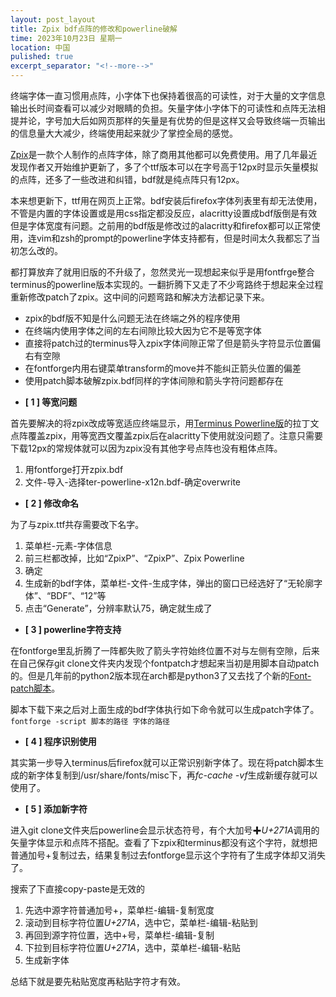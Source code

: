 ```yaml
---
layout: post_layout
title: Zpix bdf点阵的修改和powerline破解
time: 2023年10月23日 星期一
location: 中国
pulished: true
excerpt_separator: "<!--more-->"
---
```

终端字体一直习惯用点阵，小字体下也保持着很高的可读性，对于大量的文字信息输出长时间查看可以减少对眼睛的负担。矢量字体小字体下的可读性和点阵无法相提并论，字号加大后如网页那样的矢量是有优势的但是这样又会导致终端一页输出的信息量大大减少，终端使用起来就少了掌控全局的感觉。
<!--more-->

[Zpix](https://github.com/SolidZORO/zpix-pixel-font/)是一款个人制作的点阵字体，除了商用其他都可以免费使用。用了几年最近发现作者又开始维护更新了，多了个ttf版本可以在字号高于12px时显示矢量模拟的点阵，还多了一些改进和纠错，bdf就是纯点阵只有12px。

本来想更新下，ttf用在网页上正常。bdf安装后firefox字体列表里有却无法使用，不管是内置的字体设置或是用css指定都没反应，alacritty设置成bdf版倒是有效但是字体宽度有问题。之前用的bdf版是修改过的alacritty和firefox都可以正常使用，连vim和zsh的prompt的powerline字体支持都有，但是时间太久我都忘了当初怎么改的。

都打算放弃了就用旧版的不升级了，忽然灵光一现想起来似乎是用fontfrge整合terminus的powerline版本实现的。一翻折腾下又走了不少弯路终于想起来全过程重新修改patch了zpix。这中间的问题弯路和解决方法都记录下来。

+ zpix的bdf版不知是什么问题无法在终端之外的程序使用
+ 在终端内使用字体之间的左右间隙比较大因为它不是等宽字体
+ 直接将patch过的terminus导入zpix字体间隙正常了但是箭头字符显示位置偏右有空隙
+ 在fontforge内用右键菜单transform的move并不能纠正箭头位置的偏差
+ 使用patch脚本破解zpix.bdf同样的字体间隙和箭头字符问题都存在


- **[ 1 ] 等宽问题**

首先要解决的将zpix改成等宽适应终端显示，用[Terminus Powerline版](https://github.com/powerline/fonts/tree/master/Terminus/BDF)的拉丁文点阵覆盖zpix，用等宽西文覆盖zpix后在alacritty下使用就没问题了。注意只需要下载12px的常规体就可以因为zpix没有其他字号点阵也没有粗体点阵。
1. 用fontforge打开zpix.bdf
2. 文件-导入-选择ter-powerline-x12n.bdf-确定overwrite

- **[ 2 ] 修改命名**

为了与zpix.ttf共存需要改下名字。
1. 菜单栏-元素-字体信息
2. 前三栏都改掉，比如“ZpixP”、“ZpixP”、Zpix Powerline
3. 确定
4. 生成新的bdf字体，菜单栏-文件-生成字体，弹出的窗口已经选好了“无轮廓字体”、“BDF”、“12”等
5. 点击“Generate”，分辨率默认75，确定就生成了

- **[ 3 ] powerline字符支持**

在fontforge里乱折腾了一阵都失败了箭头字符始终位置不对与左侧有空隙，后来在自己保存git clone文件夹内发现个fontpatch才想起来当初是用脚本自动patch的。但是几年前的python2版本现在arch都是python3了又去找了个新的[Font-patch脚本](https://github.com/alexandermckay/font-patcher)。

脚本下载下来之后对上面生成的bdf字体执行如下命令就可以生成patch字体了。`fontforge -script 脚本的路径 字体的路径`

- **[ 4 ] 程序识别使用**

其实第一步导入terminus后firefox就可以正常识别新字体了。现在将patch脚本生成的新字体复制到/usr/share/fonts/misc下，再*fc-cache -vf*生成新缓存就可以使用了。

- **[ 5 ] 添加新字符**

进入git clone文件夹后powerline会显示状态符号，有个大加号✚*U+271A*调用的矢量字体显示和点阵不搭配。查看了下zpix和terminus都没有这个字符，就想把普通加号+复制过去，结果复制过去fontforge显示这个字符有了生成字体却又消失了。

搜索了下直接copy-paste是无效的

1. 先选中源字符普通加号+，菜单栏-编辑-复制宽度
2. 滚动到目标字符位置*U+271A*，选中它，菜单栏-编辑-粘贴到
3. 再回到源字符位置，选中+号，菜单栏-编辑-复制
4. 下拉到目标字符位置*U+271A*，选中，菜单栏-编辑-粘贴
5. 生成新字体

总结下就是要先粘贴宽度再粘贴字符才有效。